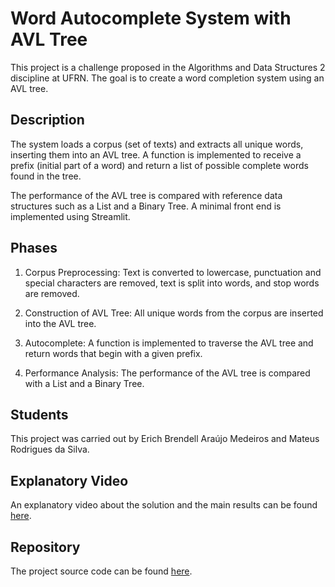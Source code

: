 # Word Autocomplete System with AVL Tree

This project is a challenge proposed in the Algorithms and Data Structures 2 discipline at UFRN. The goal is to create a word completion system using an AVL tree.

## Description

The system loads a corpus (set of texts) and extracts all unique words, inserting them into an AVL tree. A function is implemented to receive a prefix (initial part of a word) and return a list of possible complete words found in the tree.

The performance of the AVL tree is compared with reference data structures such as a List and a Binary Tree. A minimal front end is implemented using Streamlit.

## Phases

1. Corpus Preprocessing: Text is converted to lowercase, punctuation and special characters are removed, text is split into words, and stop words are removed.

2. Construction of AVL Tree: All unique words from the corpus are inserted into the AVL tree.

3. Autocomplete: A function is implemented to traverse the AVL tree and return words that begin with a given prefix.

4. Performance Analysis: The performance of the AVL tree is compared with a List and a Binary Tree.

## Students

This project was carried out by Erich Brendell Araújo Medeiros and Mateus Rodrigues da Silva.

## Explanatory Video

An explanatory video about the solution and the main results can be found [here](video_link).

## Repository

The project source code can be found [here](repository_link).
